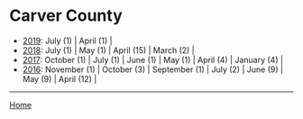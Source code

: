 # Carver County

  * [2019](./carver-county-2019.md): 
      July (1) | 
      April (1) | 
  * [2018](./carver-county-2018.md): 
      July (1) | 
      May (1) | 
      April (15) | 
      March (2) | 
  * [2017](./carver-county-2017.md): 
      October (1) | 
      July (1) | 
      June (1) | 
      May (1) | 
      April (4) | 
      January (4) | 
  * [2016](./carver-county-2016.md): 
      November (1) | 
      October (3) | 
      September (1) | 
      July (2) | 
      June (9) | 
      May (9) | 
      April (12) | 

----

[Home](../)
